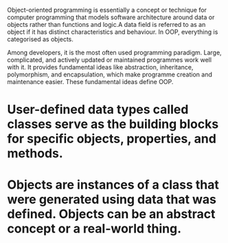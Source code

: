 
Object-oriented programming is essentially a concept or technique for computer programming that models software architecture around data or objects rather than functions and logic.A data field is referred to as an object if it has distinct characteristics and behaviour. In OOP, everything is categorised as objects.



Among developers, it is the most often used programming paradigm. Large, complicated, and actively updated or maintained programmes work well with it. It provides fundamental ideas like abstraction, inheritance, polymorphism, and encapsulation, which make programme creation and maintenance easier. These fundamental ideas define OOP.

# User-defined data types called classes serve as the building blocks for specific objects, properties, and methods.
# Objects are instances of a class that were generated using data that was defined. Objects can be an abstract concept or a real-world thing. 
